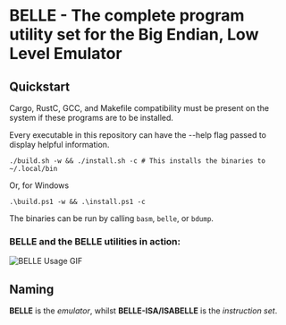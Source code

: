 # BELLE - The complete program utility set for the Big Endian, Low Level Emulator

## Quickstart

Cargo, RustC, GCC, and Makefile compatibility must be present on the system if these programs are to be installed.

Every executable in this repository can have the --help flag passed to display helpful information.


```
./build.sh -w && ./install.sh -c # This installs the binaries to ~/.local/bin
```

Or, for Windows

```pwsh
.\build.ps1 -w && .\install.ps1 -c
```

The binaries can be run by calling `basm`, `belle`, or `bdump`.

### BELLE and the BELLE utilities in action:
![BELLE Usage GIF](https://github.com/BlueGummi/belle/tree/main/media/belle-usage.gif)

## Naming

**BELLE** is the *emulator*, whilst **BELLE-ISA/ISABELLE** is the *instruction set*.
